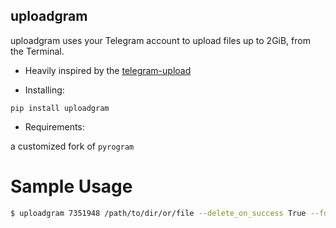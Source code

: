 ## uploadgram

uploadgram uses your Telegram account to upload files up to 2GiB, from the Terminal.

- Heavily inspired by the [telegram-upload](https://github.com/Nekmo/telegram-upload)

- Installing:

`pip install uploadgram`

- Requirements:

a customized fork of `pyrogram`


# Sample Usage

```sh
$ uploadgram 7351948 /path/to/dir/or/file --delete_on_success True --fd True -t /path/to/custom/thumbnail
```
